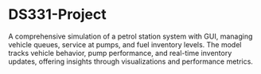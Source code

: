 # DS331-Project
A comprehensive simulation of a petrol station system with GUI, managing vehicle queues, service at pumps, and fuel inventory levels. The model tracks vehicle behavior, pump performance, and real-time inventory updates, offering insights through visualizations and performance metrics.
